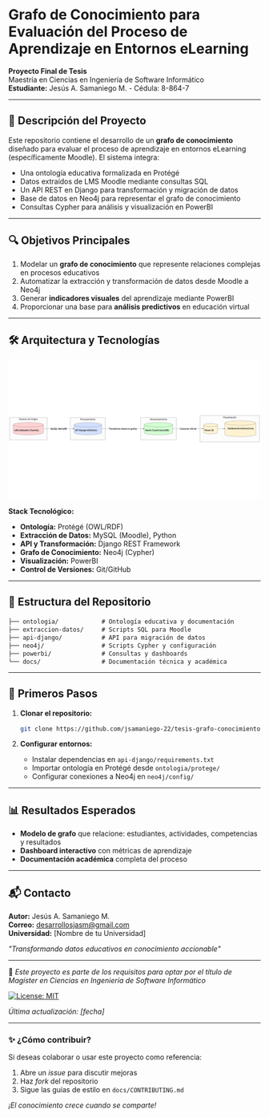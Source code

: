 # Grafo de Conocimiento para Evaluación del Proceso de Aprendizaje en Entornos eLearning

**Proyecto Final de Tesis**  
Maestría en Ciencias en Ingeniería de Software Informático  
**Estudiante:** Jesús A. Samaniego M. - Cédula: 8-864-7  

---

## 🚀 Descripción del Proyecto

Este repositorio contiene el desarrollo de un **grafo de conocimiento** diseñado para evaluar el proceso de aprendizaje en entornos eLearning (específicamente Moodle). El sistema integra:

- Una ontología educativa formalizada en Protégé
- Datos extraídos de LMS Moodle mediante consultas SQL
- Un API REST en Django para transformación y migración de datos
- Base de datos en Neo4j para representar el grafo de conocimiento
- Consultas Cypher para análisis y visualización en PowerBI

---

## 🔍 Objetivos Principales

1. Modelar un **grafo de conocimiento** que represente relaciones complejas en procesos educativos
2. Automatizar la extracción y transformación de datos desde Moodle a Neo4j
3. Generar **indicadores visuales** del aprendizaje mediante PowerBI
4. Proporcionar una base para **análisis predictivos** en educación virtual

---

## 🛠️ Arquitectura y Tecnologías

![Diagrama de Arquitectura](docs/arquitectura/arquitectureDiagram.png)

**Stack Tecnológico:**
- **Ontología:** Protégé (OWL/RDF)
- **Extracción de Datos:** MySQL (Moodle), Python
- **API y Transformación:** Django REST Framework
- **Grafo de Conocimiento:** Neo4j (Cypher)
- **Visualización:** PowerBI
- **Control de Versiones:** Git/GitHub

---

## 📂 Estructura del Repositorio

```
├── ontologia/            # Ontología educativa y documentación
├── extraccion-datos/     # Scripts SQL para Moodle
├── api-django/           # API para migración de datos
├── neo4j/                # Scripts Cypher y configuración
├── powerbi/              # Consultas y dashboards
└── docs/                 # Documentación técnica y académica
```

---

## 🏁 Primeros Pasos

1. **Clonar el repositorio:**
   ```bash
   git clone https://github.com/jsamaniego-22/tesis-grafo-conocimiento.git
   ```

2. **Configurar entornos:**
   - Instalar dependencias en `api-django/requirements.txt`
   - Importar ontología en Protégé desde `ontologia/protege/`
   - Configurar conexiones a Neo4j en `neo4j/config/`

---

## 📊 Resultados Esperados

- **Modelo de grafo** que relacione: estudiantes, actividades, competencias y resultados
- **Dashboard interactivo** con métricas de aprendizaje
- **Documentación académica** completa del proceso

---

## 📬 Contacto

**Autor:** Jesús A. Samaniego M.  
**Correo:** desarrollosjasm@gmail.com  
**Universidad:** [Nombre de tu Universidad]  

*"Transformando datos educativos en conocimiento accionable"*  

---

🔹 *Este proyecto es parte de los requisitos para optar por el título de Magíster en Ciencias en Ingeniería de Software Informático*  

[![License: MIT](https://img.shields.io/badge/License-MIT-blue.svg)](https://opensource.org/licenses/MIT)  

*Última actualización: [fecha]*  

---

### ✨ ¿Cómo contribuir?

Si deseas colaborar o usar este proyecto como referencia:
1. Abre un *issue* para discutir mejoras
2. Haz *fork* del repositorio
3. Sigue las guías de estilo en `docs/CONTRIBUTING.md`

*¡El conocimiento crece cuando se comparte!*